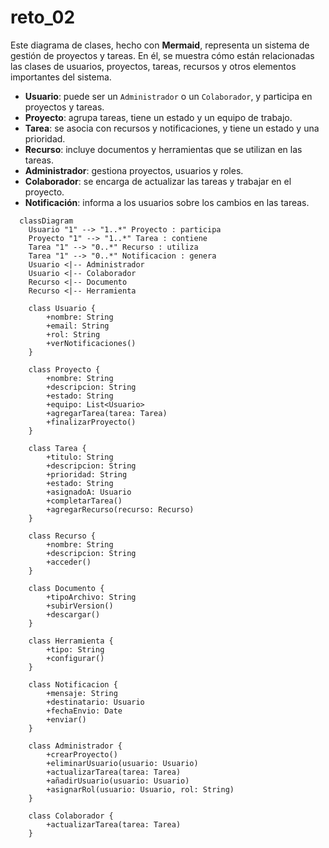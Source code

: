 # reto_02

Este diagrama de clases, hecho con **Mermaid**, representa un sistema de gestión de proyectos y tareas. En él, se muestra cómo están relacionadas las clases de usuarios, proyectos, tareas, recursos y otros elementos importantes del sistema.

- **Usuario**: puede ser un `Administrador` o un `Colaborador`, y participa en proyectos y tareas.
- **Proyecto**: agrupa tareas, tiene un estado y un equipo de trabajo.
- **Tarea**: se asocia con recursos y notificaciones, y tiene un estado y una prioridad.
- **Recurso**: incluye documentos y herramientas que se utilizan en las tareas.
- **Administrador**: gestiona proyectos, usuarios y roles.
- **Colaborador**: se encarga de actualizar las tareas y trabajar en el proyecto.
- **Notificación**: informa a los usuarios sobre los cambios en las tareas.

```mermaid
  classDiagram
    Usuario "1" --> "1..*" Proyecto : participa
    Proyecto "1" --> "1..*" Tarea : contiene
    Tarea "1" --> "0..*" Recurso : utiliza
    Tarea "1" --> "0..*" Notificacion : genera
    Usuario <|-- Administrador
    Usuario <|-- Colaborador
    Recurso <|-- Documento
    Recurso <|-- Herramienta

    class Usuario {
        +nombre: String
        +email: String
        +rol: String
        +verNotificaciones()
    }
 
    class Proyecto {
        +nombre: String
        +descripcion: String
        +estado: String
        +equipo: List<Usuario>
        +agregarTarea(tarea: Tarea)
        +finalizarProyecto()
    }
    
    class Tarea {
        +titulo: String
        +descripcion: String
        +prioridad: String
        +estado: String
        +asignadoA: Usuario
        +completarTarea()
        +agregarRecurso(recurso: Recurso)
    }
    
    class Recurso {
        +nombre: String
        +descripcion: String
        +acceder()
    }
    
    class Documento {
        +tipoArchivo: String
        +subirVersion()
        +descargar()
    }
   
    class Herramienta {
        +tipo: String
        +configurar()
    }
    
    class Notificacion {
        +mensaje: String
        +destinatario: Usuario
        +fechaEnvio: Date
        +enviar()
    }
   
    class Administrador {
        +crearProyecto()
        +eliminarUsuario(usuario: Usuario)
        +actualizarTarea(tarea: Tarea)
        +añadirUsuario(usuario: Usuario)
        +asignarRol(usuario: Usuario, rol: String) 
    }
    
    class Colaborador {
        +actualizarTarea(tarea: Tarea)
    }
    
